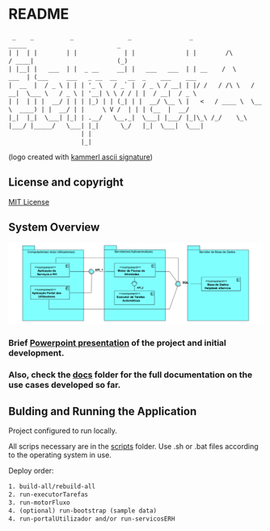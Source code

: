 # README #



     _    _          _               _                _                        _____                         _               
    | |  | |        | |             | |              | |        /\            / ____|                       (_)              
    | |__| |   ___  | |  _ __     __| |   ___   ___  | | __    /  \     ___  | (___     ___   _ __  __   __  _    ___    ___
    |  __  |  / _ \ | | | '_ \   / _` |  / _ \ / __| | |/ /   / /\ \   / __|  \___ \   / _ \ | '__| \ \ / / | |  / __|  / _ \
    | |  | | |  __/ | | | |_) | | (_| | |  __/ \__ \ |   <   / ____ \  \__ \  ____) | |  __/ | |     \ V /  | | | (__  |  __/
    |_|  |_|  \___| |_| | .__/   \__,_|  \___| |___/ |_|\_\ /_/    \_\ |___/ |_____/   \___| |_|      \_/   |_|  \___|  \___|
                        | |                                                                                                  
                        |_|

(logo created with [kammerl ascii signature](https://www.kammerl.de/ascii/AsciiSignature.php))



## License and copyright ##

[MIT License](LICENSE)



##  System Overview ##

![applications](docs/aplicações_preconizadas.png)


### Brief [Powerpoint presentation](docs/Presentation.pptx) of the project and initial development. ###

###  Also, check the [docs](docs/README.md) folder for the full documentation on the use cases developed so far. ###



## Bulding and Running the Application ##

Project configured to run locally.

All scrips necessary are in the [scripts](./scripts) folder. Use .sh or .bat files according to the operating system in use.

Deploy order:

    1. build-all/rebuild-all
    2. run-executorTarefas
    3. run-motorFluxo
    4. (optional) run-bootstrap (sample data)
    4. run-portalUtilizador and/or run-servicosERH

